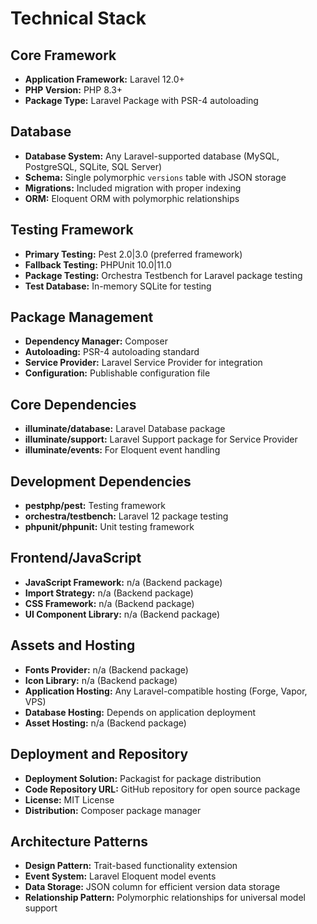 # Technical Stack

## Core Framework
- **Application Framework:** Laravel 12.0+
- **PHP Version:** PHP 8.3+
- **Package Type:** Laravel Package with PSR-4 autoloading

## Database
- **Database System:** Any Laravel-supported database (MySQL, PostgreSQL, SQLite, SQL Server)
- **Schema:** Single polymorphic `versions` table with JSON storage
- **Migrations:** Included migration with proper indexing
- **ORM:** Eloquent ORM with polymorphic relationships

## Testing Framework
- **Primary Testing:** Pest 2.0|3.0 (preferred framework)
- **Fallback Testing:** PHPUnit 10.0|11.0
- **Package Testing:** Orchestra Testbench for Laravel package testing
- **Test Database:** In-memory SQLite for testing

## Package Management
- **Dependency Manager:** Composer
- **Autoloading:** PSR-4 autoloading standard
- **Service Provider:** Laravel Service Provider for integration
- **Configuration:** Publishable configuration file

## Core Dependencies
- **illuminate/database:** Laravel Database package
- **illuminate/support:** Laravel Support package for Service Provider
- **illuminate/events:** For Eloquent event handling

## Development Dependencies
- **pestphp/pest:** Testing framework
- **orchestra/testbench:** Laravel 12 package testing
- **phpunit/phpunit:** Unit testing framework

## Frontend/JavaScript
- **JavaScript Framework:** n/a (Backend package)
- **Import Strategy:** n/a (Backend package)
- **CSS Framework:** n/a (Backend package)
- **UI Component Library:** n/a (Backend package)

## Assets and Hosting
- **Fonts Provider:** n/a (Backend package)
- **Icon Library:** n/a (Backend package)
- **Application Hosting:** Any Laravel-compatible hosting (Forge, Vapor, VPS)
- **Database Hosting:** Depends on application deployment
- **Asset Hosting:** n/a (Backend package)

## Deployment and Repository
- **Deployment Solution:** Packagist for package distribution
- **Code Repository URL:** GitHub repository for open source package
- **License:** MIT License
- **Distribution:** Composer package manager

## Architecture Patterns
- **Design Pattern:** Trait-based functionality extension
- **Event System:** Laravel Eloquent model events
- **Data Storage:** JSON column for efficient version data storage
- **Relationship Pattern:** Polymorphic relationships for universal model support